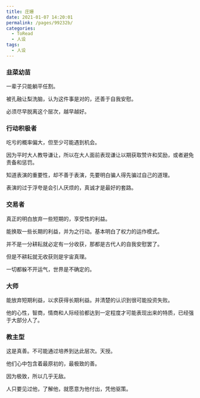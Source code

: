 ```yaml
---
title: 庄姗
date: 2021-01-07 14:20:01
permalink: /pages/99232b/
categories:
  - ToRead
  - 人设
tags:
  - 人设
---
```




### 韭菜幼苗

一辈子只能躺平任割。

被孔融让梨洗脑，认为这件事是对的，还善于自我安慰。

必须尽早脱离这个层次，越早越好。



### 行动积极者

吃亏的概率偏大，但至少可能遇到机会。

因为平时大人教导谦让，所以在大人面前表现谦让以期获取赞许和奖励，或者避免责备和惩罚。

知道表演的重要性，却不善于表演，先要明白骗人得先骗过自己的道理。

表演的过于浮夸是会引人厌烦的，真诚才是最好的套路。



### 交易者

真正的明白放弃一些短期的，享受性的利益。

能换取一些长期的利益，并为之行动。基本明白了权力的运作模式。

并不是一分耕耘就必定有一分收获，那都是古代人的自我安慰罢了。

但是不耕耘就无收获则是宇宙真理。

一切都躲不开运气，世界是不确定的。



### 大师

能放弃短期利益，以求获得长期利益。并清楚的认识到很可能投资失败。

他的心性，智商，情商和人际经验都达到一定程度才可能表现出来的特质，已经强于大部分人了。



### 教主型

这是真善。不可能通过培养到达此层次。天授。

他们心中包含着最原初的，最极致的善。

因为极致，所以几乎无敌。

人只要见过他，了解他，就愿意为他付出，凭他驱策。